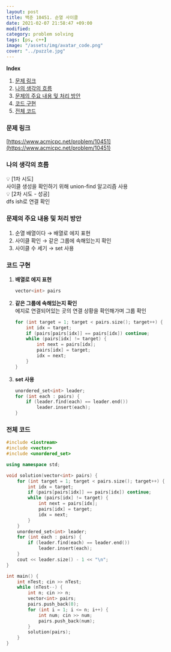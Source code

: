 ```yaml
---
layout: post
title: 백준 10451. 순열 사이클
date: 2021-02-07 21:58:47 +09:00
modified: 
category: problem solving
tags: [ps, c++]
image: "/assets/img/avatar_code.png"
cover: "../puzzle.jpg"
---
```


**Index**
1. [문제 링크](#문제-링크)
1. [나의 생각의 흐름](#나의-생각의-흐름)
1. [문제의 주요 내용 및 처리 방안](#문제의-주요-내용-및-처리-방안)
1. [코드 구현](#코드-구현)
1. [전체 코드](#전체-코드)

### 문제 링크
[https://www.acmicpc.net/problem/10451](https://www.acmicpc.net/problem/10451)

### 나의 생각의 흐름
💡 [1차 시도]<br>
    사이클 생성을 확인하기 위해 union-find 알고리즘 사용<br>
💡 [2차 시도 - 성공]<br> 
    dfs ish로 연결 확인<br>


### 문제의 주요 내용 및 처리 방안
1. 순열 배열이다 → 배열로 에지 표현
1. 사이클 확인 → 같은 그룹에 속해있는지 확인
1. 사이클 수 세기 → set 사용

### 코드 구현 
1. **배열로 에지 표현**
    ```c++
    vector<int> pairs
    ```
1. **같은 그룹에 속해있는지 확인**<br>
    에지로 연결되어있는 곳의 연결 상황을 확인해가며 그룹 확인
    ```c++
    for (int target = 1; target < pairs.size(); target++) {
        int idx = target;
        if (pairs[pairs[idx]] == pairs[idx]) continue;
        while (pairs[idx] != target) {
            int next = pairs[idx];
            pairs[idx] = target;
            idx = next;
        }
    }
    ```
1. **set 사용**
    ```c++
    unordered_set<int> leader;
    for (int each : pairs) {
        if (leader.find(each) == leader.end())
            leader.insert(each);
    }
    ```

### 전체 코드
```c++
#include <iostream>
#include <vector>
#include <unordered_set>

using namespace std;

void solution(vector<int> pairs) {
    for (int target = 1; target < pairs.size(); target++) {
        int idx = target;
        if (pairs[pairs[idx]] == pairs[idx]) continue;
        while (pairs[idx] != target) {
            int next = pairs[idx];
            pairs[idx] = target;
            idx = next;
        }
    }
    unordered_set<int> leader;
    for (int each : pairs) {
        if (leader.find(each) == leader.end())
            leader.insert(each);
    }
    cout << leader.size() - 1 << "\n";
}

int main() {
    int nTest; cin >> nTest;
    while (nTest--) {
        int n; cin >> n;
        vector<int> pairs;
        pairs.push_back(0);
        for (int i = 1; i <= n; i++) {
            int num; cin >> num;
            pairs.push_back(num);
        }
        solution(pairs);
    }
}
```




